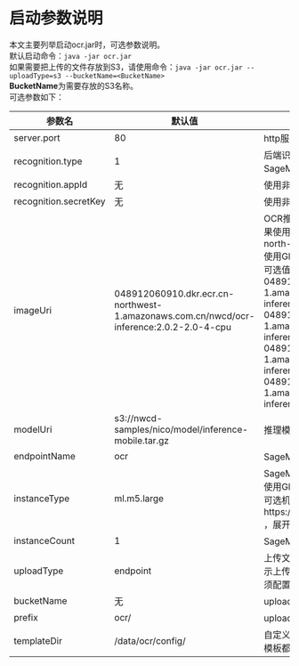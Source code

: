 # 启动参数说明
本文主要列举启动ocr.jar时，可选参数说明。  
默认启动命令：`java -jar ocr.jar`  
如果需要把上传的文件存放到S3，请使用命令：`java -jar ocr.jar --uploadType=s3 --bucketName=<BucketName>`  
**BucketName**为需要存放的S3名称。  
可选参数如下：

| 参数名 | 默认值 | 说明 |
| ----  | ---- | ---- |
|server.port|80|http服务端口号|
|recognition.type|1|后端识别类别，可选值为：1、2，分别代表使用SageMaker和Textin|
|recognition.appId|无|使用非SageMaker时配置appId|
|recognition.secretKey|无|使用非SageMaker时配置secretKey|
|imageUri|048912060910.dkr.ecr.cn-northwest-1.amazonaws.com.cn/nwcd/ocr-inference:2.0.2-2.0-4-cpu|OCR推理服务镜像，根据需要选择CPU或GPU，如果使用北京region，把 cn-northwest-1 改为 cn-north-1<br>使用GPU需要同时修改instanceType为GPU机型<br>可选值如下：<br>048912060910.dkr.ecr.cn-northwest-1.amazonaws.com.cn/nwcd/ocr-inference:2.0.2-2.0-4-cpu<br>048912060910.dkr.ecr.cn-northwest-1.amazonaws.com.cn/nwcd/ocr-inference:2.0.2-2.0-4-gpu<br>048912060910.dkr.ecr.cn-north-1.amazonaws.com.cn/nwcd/ocr-inference:2.0.2-2.0-4-cpu<br>048912060910.dkr.ecr.cn-north-1.amazonaws.com.cn/nwcd/ocr-inference:2.0.2-2.0-4-gpu|
|modelUri|s3://nwcd-samples/nico/model/inference-mobile.tar.gz|推理模型地址|
|endpointName|ocr|SageMaker中endpoint名称|
|instanceType|ml.m5.large|SageMaker中endpoint推理机型，如果imageUri使用GPU版本，这里需要使用GPU机型<br>可选机型参见https://www.amazonaws.cn/sagemaker/pricing/ ，展开模型部署可见列表|
|instanceCount|1|SageMaker中endpoint推理初始机器数|
|uploadType|endpoint|上传文件类别，可选值为：endpoint、s3，分别表示上传图片到web服务和s3，如果配置为s3，则必须配置bucketName|
|bucketName|无|uploadType为s3时，需要配置bucketName|
|prefix|ocr/|uploadType为s3时，上传文件的前缀|
|templateDir|/data/ocr/config/|自定义模板文件存放路径。如果自定义模板和内置模板都定义了同一类别，优先使用自定义模板|
